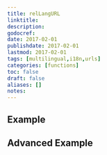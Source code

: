 ```yaml
---
title: relLangURL
linktitle:
description:
godocref:
date: 2017-02-01
publishdate: 2017-02-01
lastmod: 2017-02-01
tags: [multilingual,i18n,urls]
categories: [functions]
toc: false
draft: false
aliases: []
notes:
---
```


## Example

## Advanced Example

